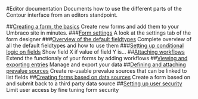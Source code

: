 #Editor documentation
Documents how to use the different parts of the Contour interface from an editors standpoint. 

##[Creating a form, the basics](Creating-a-form/index.md)
Create new forms and add them to your Umbraco site in minutes.
###[Form settings](Creating-a-form/Form-Settings/index.md)
A look at the settings tab of the form designer
###[Overview of the default fieldtypes](Creating-a-form/Fieldtypes/index.md)
Complete overview of all the default fieldtypes and how to use them
###[Setting up conditional logic on fields](Creating-a-form/Conditional-Logic/index.md)
Show field X if value of field Y is... 
##[Attaching workflows](Attaching-Workflows/index.md)
Extend the functionaly of your forms by adding workflows
##[Viewing and exporting entries](Viewing-and-Exporting-Entries/index.md)
Manage and export your data
##[Defining and attaching prevalue sources](Defining-and-Attaching-Prevaluesources/index.md)
Create re-usable prevalue sources that can be linked to list fields
##[Creating forms based on data sources](Creating-Forms-Based-on-Datasources/index.md)
Create a form based on and submit back to a third party data source
##[Setting up user security](Setting-Up-User-Security/index.md)
Limit user access by fine tuning form security
